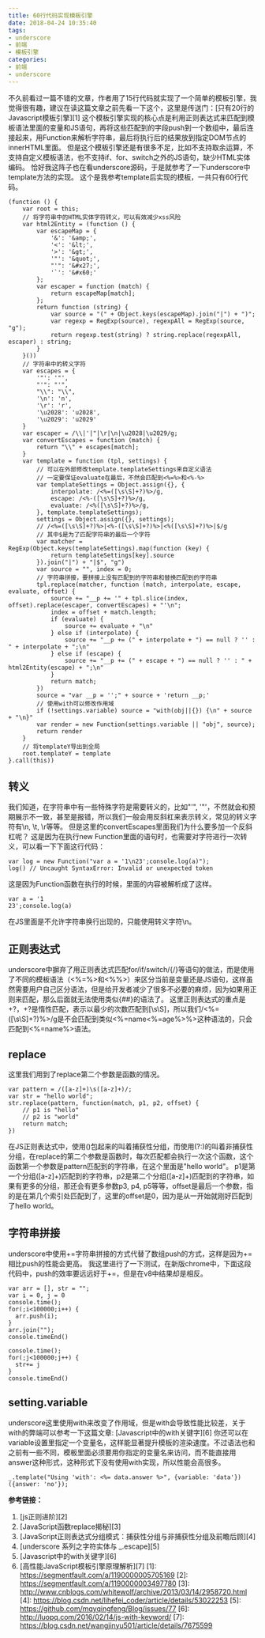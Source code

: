 ```yaml
---
title: 60行代码实现模板引擎
date: 2018-04-24 10:35:40
tags:
- underscore
- 前端
- 模板引擎
categories: 
- 前端
- underscore
---
```

不久前看过一篇不错的文章，作者用了15行代码就实现了一个简单的模板引擎，我觉得很有趣，建议在读这篇文章之前先看一下这个，这里是传送门：[只有20行的Javascript模板引擎][1]
这个模板引擎实现的核心点是利用正则表达式来匹配到模板语法里面的变量和JS语句，再将这些匹配到的字段push到一个数组中，最后连接起来，用Function来解析字符串，最后将执行后的结果放到指定DOM节点的innerHTML里面。
但是这个模板引擎还是有很多不足，比如不支持取余运算，不支持自定义模板语法，也不支持if、for、switch之外的JS语句，缺少HTML实体编码。
恰好我这阵子也在看underscore源码，于是就参考了一下underscore中template方法的实现。
这个是我参考template后实现的模板，一共只有60行代码。
<!-- more -->
```
(function () {
    var root = this;
    // 将字符串中的HTML实体字符转义，可以有效减少xss风险
    var html2Entity = (function () {
        var escapeMap = {
            '&': '&amp;',
            '<': '&lt;',
            '>': '&gt;',
            '"': '&quot;',
            "'": '&#x27;',
            '`': '&#x60;'
        };
        var escaper = function (match) {
            return escapeMap[match];
        };
        return function (string) {
            var source = "(" + Object.keys(escapeMap).join("|") + ")";
            var regexp = RegExp(source), regexpAll = RegExp(source, "g");
            return regexp.test(string) ? string.replace(regexpAll, escaper) : string;
        }
    }())
    // 字符串中的转义字符
    var escapes = {
        '"': '"',
        "'": "'",
        "\\": "\\",
        '\n': 'n',
        '\r': 'r',
        '\u2028': 'u2028',
        '\u2029': 'u2029'
    }
    var escaper = /\\|'|"|\r|\n|\u2028|\u2029/g;
    var convertEscapes = function (match) {
        return "\\" + escapes[match];
    }
    var template = function (tpl, settings) {
        // 可以在外部修改template.templateSettings来自定义语法
        // 一定要保证evaluate在最后，不然会匹配到<%=%>和<%-%>
        var templateSettings = Object.assign({}, {
            interpolate: /<%=([\s\S]+?)%>/g,
            escape: /<%-([\s\S]+?)%>/g,
            evaluate: /<%([\s\S]+?)%>/g,
        }, template.templateSettings);
        settings = Object.assign({}, settings);
        // /<%=([\s\S]+?)%>|<%-([\s\S]+?)%>|<%([\s\S]+?)%>|$/g
        // 其中$是为了匹配字符串的最后一个字符
        var matcher = RegExp(Object.keys(templateSettings).map(function (key) {
            return templateSettings[key].source
        }).join("|") + "|$", "g")
        var source = "", index = 0;
        // 字符串拼接，要拼接上没有匹配到的字符串和替换匹配到的字符串
        tpl.replace(matcher, function (match, interpolate, escape, evaluate, offset) {
            source += "__p += '" + tpl.slice(index, offset).replace(escaper, convertEscapes) + "'\n";
            index = offset + match.length;
            if (evaluate) {
                source += evaluate + "\n"
            } else if (interpolate) {
                source += "__p += (" + interpolate + ") == null ? '' : " + interpolate + ";\n"
            } else if (escape) {
                source += "__p += (" + escape + ") == null ? '' : " + html2Entity(escape) + ";\n"
            }
            return match;
        })
        source = "var __p = '';" + source + 'return __p;'
        // 使用with可以修改作用域
        if (!settings.variable) source = "with(obj||{}) {\n" + source + "\n}"
        var render = new Function(settings.variable || "obj", source);
        return render
    }
    // 将templateY导出到全局
    root.templateY = template
}.call(this))
```
## 转义 ##
我们知道，在字符串中有一些特殊字符是需要转义的，比如"'", '"'，不然就会和预期展示不一致，甚至是报错，所以我们一般会用反斜杠来表示转义，常见的转义字符有\n, \t, \r等等。
但是这里的convertEscapes里面我们为什么要多加一个反斜杠呢？
这是因为在执行new Function里面的语句时，也需要对字符进行一次转义，可以看一下下面这行代码：
```
var log = new Function("var a = '1\n23';console.log(a)");
log() // Uncaught SyntaxError: Invalid or unexpected token
```
这是因为Function函数在执行的时候，里面的内容被解析成了这样。
```
var a = '1
23';console.log(a)
```
在JS里面是不允许字符串换行出现的，只能使用转义字符\n。
## 正则表达式 ##
underscore中摒弃了用正则表达式匹配for/if/switch/{/}等语句的做法，而是使用了不同的模板语法（<%=%>和<%%>）来区分当前是变量还是JS语句，这样虽然需要用户自己区分语法，但是给开发者减少了很多不必要的麻烦，因为如果用正则来匹配，那么后面就无法使用类似\{\#\#\}的语法了。
这里正则表达式的重点是+?，+?是惰性匹配，表示以最少的次数匹配到[\s\S]，所以我们/<%=([\s\S]+?)%>/g是不会匹配到类似<%=name<%=age%>%>这种语法的，只会匹配到<%=name%>语法。
## replace ##
这里我们用到了replace第二个参数是函数的情况。
```
var pattern = /([a-z]+)\s([a-z]+)/;
var str = "hello world";
str.replace(pattern, function(match, p1, p2, offset) {
    // p1 is "hello"
    // p2 is "world"
    return match;
})
```
在JS正则表达式中，使用()包起来的叫着捕获性分组，而使用(?:)的叫着非捕获性分组，在replace的第二个参数是函数时，每次匹配都会执行一次这个函数，这个函数第一个参数是pattern匹配到的字符串，在这个里面是"hello world"。
p1是第一个分组([a-z]+)匹配到的字符串，p2是第二个分组([a-z]+)匹配到的字符串，如果有更多的分组，那还会有更多参数p3, p4, p5等等，offset是最后一个参数，指的是在第几个索引处匹配到了，这里的offset是0，因为是从一开始就刚好匹配到了hello world。

## 字符串拼接 ##
underscore中使用+=字符串拼接的方式代替了数组push的方式，这样是因为+=相比push的性能会更高。
我这里进行了一下测试，在新版chrome中，下面这段代码中，push的效率要远远好于+=，但是在v8中结果却是相反。
```
var arr = [], str = "";
var i = 0, j = 0
console.time();
for(;i<100000;i++) {
  arr.push(i);
}
arr.join("");
console.timeEnd()

console.time();
for(;j<100000;j++) {
  str+= j
}
console.timeEnd()
```
## setting.variable ##
underscore这里使用with来改变了作用域，但是with会导致性能比较差，关于with的弊端可以参考一下这篇文章: [Javascript中的with关键字][6]
你还可以在variable设置里指定一个变量名，这样能显著提升模板的渲染速度。不过语法也和之前有一些不同，模板里面必须要用你指定的变量名来访问，而不能直接用answer这种形式，这种形式下没有使用with实现，所以性能会高很多。
```
_.template("Using 'with': <%= data.answer %>", {variable: 'data'})({answer: 'no'});
```

**参考链接：**
 1. [js正则进阶][2]
 2. [JavaScript函数replace揭秘][3]
 3. [JavaScript正则表达式分组模式：捕获性分组与非捕获性分组及前瞻后顾][4]
 4. [underscore 系列之字符实体与 _.escape][5]
 5. [Javascript中的with关键字][6]
 6. [高性能JavaScript模板引擎原理解析][7]
  [1]: https://segmentfault.com/a/1190000005705169
  [2]: https://segmentfault.com/a/1190000003497780
  [3]: http://www.cnblogs.com/whitewolf/archive/2013/03/14/2958720.html
  [4]: https://blog.csdn.net/lihefei_coder/article/details/53022253
  [5]: https://github.com/mqyqingfeng/Blog/issues/77
  [6]: http://luopq.com/2016/02/14/js-with-keyword/
  [7]: https://blog.csdn.net/wangjinyu501/article/details/7675599